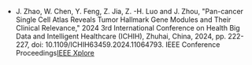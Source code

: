 - J. Zhao, W. Chen, Y. Feng, Z. Jia, Z. -H. Luo and J. Zhou, "Pan-cancer Single Cell Atlas Reveals Tumor Hallmark Gene Modules and Their Clinical Relevance," 2024 3rd International Conference on Health Big Data and Intelligent Healthcare (ICHIH), Zhuhai, China, 2024, pp. 222-227, doi: 10.1109/ICHIH63459.2024.11064793. IEEE Conference Proceedings[IEEE Xplore](https://ieeexplore.ieee.org/document/11064793)
